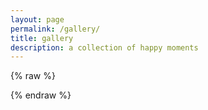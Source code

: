 ```yaml
---
layout: page
permalink: /gallery/
title: gallery
description: a collection of happy moments
---
```


<div id="instafeed">
</div>

{% raw %}
<script type="text/javascript">
  var userFeed = new Instafeed({
    get: 'user',
    userId: '709888312',
    accessToken: '709888312.1677ed0.643556082f774753907aefb0c411681a',
    target: 'instafeed',
    template: '<div class="story "><div class="thumbnail"><img src="{{image}}" /></div></div>',
    limit: 300
  });
  userFeed.run();
</script>
{% endraw %}
